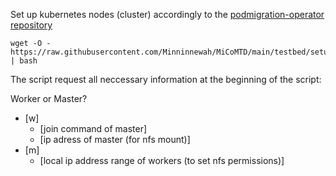 Set up kubernetes nodes (cluster) accordingly to the [podmigration-operator repository](https://github.com/SSU-DCN/podmigration-operator)
```
wget -O - https://raw.githubusercontent.com/Minninnewah/MiCoMTD/main/testbed/setup_environment_complete.sh | bash
```

The script request all neccessary information at the beginning of the script:

Worker or Master?<br />
* [w]<br />
  * [join command of master]<br />
  * [ip adress of master (for nfs mount)]<br />
* [m]<br />
  * [local ip address range of workers (to set nfs permissions)]<br />
